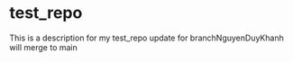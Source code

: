 # test_repo
This is a description for my test_repo
update for branchNguyenDuyKhanh will merge to main